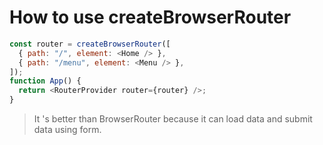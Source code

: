 # How to use createBrowserRouter

```js
const router = createBrowserRouter([
  { path: "/", element: <Home /> },
  { path: "/menu", element: <Menu /> },
]);
function App() {
  return <RouterProvider router={router} />;
}
```

> It 's better than BrowserRouter because it can load data and submit data using form.
